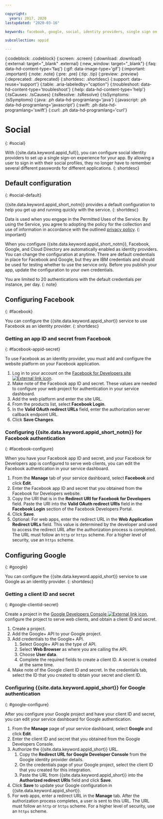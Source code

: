 ```yaml
---

copyright:
  years: 2017, 2020
lastupdated: "2020-03-16"

keywords: facebook, google, social, identity providers, single sign on, default configuration, authentication, authorization, identity, app security, idp, default credentials

subcollection: appid

---
```


{:codeblock: .codeblock}
{:screen: .screen}
{:download: .download}
{:external: target="_blank" .external}
{:new_window: target="_blank"}
{:faq: data-hd-content-type='faq'}
{:gif: data-image-type='gif'}
{:important: .important}
{:note: .note}
{:pre: .pre}
{:tip: .tip}
{:preview: .preview}
{:deprecated: .deprecated}
{:shortdesc: .shortdesc}
{:support: data-reuse='support'}
{:table: .aria-labeledby="caption"}
{:troubleshoot: data-hd-content-type='troubleshoot'}
{:help: data-hd-content-type='help'}
{:tsCauses: .tsCauses}
{:tsResolve: .tsResolve}
{:tsSymptoms: .tsSymptoms}
{:java: .ph data-hd-programlang='java'}
{:javascript: .ph data-hd-programlang='javascript'}
{:swift: .ph data-hd-programlang='swift'}
{:curl: .ph data-hd-programlang='curl'}


# Social
{: #social}

With {{site.data.keyword.appid_full}}, you can configure social identity providers to set up a single sign-on experience for your app. By allowing a user to sign in with their social profiles, they no longer have to remember several different passwords for different applications.
{: shortdesc}


## Default configuration
{: #social-default}

{{site.data.keyword.appid_short_notm}} provides a default configuration to help you get up and running quickly with the service.
{: shortdesc}

Data is used when you engage in the Permitted Uses of the Service. By using the Service, you agree to adopting the policy for the collection and use of information in accordance with the outlined [privacy policy](/docs/appid?topic=appid-privacy-policy).
{: important}


When you configure {{site.data.keyword.appid_short_notm}}, Facebook, Google, and Cloud Directory are automatically enabled as identity providers. You can change the configuration at anytime. There are default credentials in place for Facebook and Google, but they are IBM credentials and should be used for testing whether to use the service only. Before you publish your app, update the configuration to your own credentials.

You are limited to 20 authentications with the default credentials per instance, per day.
{: note}


## Configuring Facebook
{: #facebook}

You can configure the {{site.data.keyword.appid_short}} service to use Facebook as an identity provider.
{: shortdesc}

### Getting an app ID and secret from Facebook
{: #facebook-appid-secret}

To use Facebook as an identity provider, you must add and configure the website platform on your Facebook application.

1. Log in to your account on the <a href="https://developers.facebook.com/docs/apps#register" target="_blank">Facebook for Developers site <img src="../../icons/launch-glyph.svg" alt="External link icon"></a>.
2. Make note of the Facebook app ID and secret. These values are needed to configure your web project for authentication in your service dashboard.
3. Add the web platform and enter the site URL.
4. From the products list, select **Facebook Login**.
5. In the **Valid OAuth redirect URLs** field, enter the authorization server callback endpoint URL.
6. Click **Save Changes**.


### Configuring {{site.data.keyword.appid_short_notm}} for Facebook authentication
{: #facebook-configure}

When you have your Facebook app ID and secret, and your Facebook for Developers app is configured to serve web clients, you can edit the Facebook authentication in your service dashboard.

1. From the **Manage** tab of your service dashboard, select **Facebook** and click **Edit**.
2. Enter the Facebook app ID and secret that you obtained from the Facebook for Developers website.
3. Copy the URI that is in the **Redirect URI for Facebook for Developers** field. Paste the URI into the **Valid OAuth redirect URIs** field in the **Facebook Login** section of the Facebook Developers Portal.
4. Click **Save**.
5. Optional: For web apps, enter the redirect URL in the **Web Application Redirect URLs** field. This value is determined by the developer and used to access the redirect URL after the authorization process is completed. The URL must follow an `http` or `https` scheme. For a higher level of security, use an `https` scheme.


## Configuring Google
{: #google}

You can configure the {{site.data.keyword.appid_short}} service to use Google as an identity provider.
{: shortdesc}

### Getting a client ID and secret
{: #google-clientid-secret}

Create a project in the <a href="https://developers.google.com/" target="_blank">Google Developers Console <img src="../../icons/launch-glyph.svg" alt="External link icon"></a>, configure the project to serve web clients, and obtain a client ID and secret.

1. Create a project.
2. Add the Google+ API to your Google project.
3. Add credentials to the Google+ API.
    1. Select Google+ API as the type of API.
    2. Select **Web Browser** as where you are calling the API.
    3. Choose **User data**.
    4. Complete the required fields to create a client ID. A secret is created at the same time.
4. Make note of the Google client ID and secret. In the credentials tab, select the ID that you created to obtain your secret and client ID.

### Configuring {{site.data.keyword.appid_short}} for Google authentication
{: #google-configure}

After you configure your Google project and have your client ID and secret, you can edit your service dashboard for Google authentication.

1. From the **Manage** page of your service dashboard, select **Google** and click **Edit**.
2. Enter the client ID and secret that you obtained from the Google Developers Console.
3. Authorize the {{site.data.keyword.appid_short}} URL.
    1. Copy the **Redirect URL for Google Developer Console** from the Google identity provider details.
    2. On the credentials page of your Google project, select the client ID that you created for this integration.
    3. Paste the URL from {{site.data.keyword.appid_short}} into the **Authorized redirect URIs** field and click **Save**.
4. Click **Save** to update your Google configuration in {{site.data.keyword.appid_short}}.
5. For web apps, enter a redirect URL in the **Manage** tab. After the authorization process completes, a user is sent to this URL. The URL must follow an `http` or `https` scheme. For a higher level of security, use an `https` scheme.






